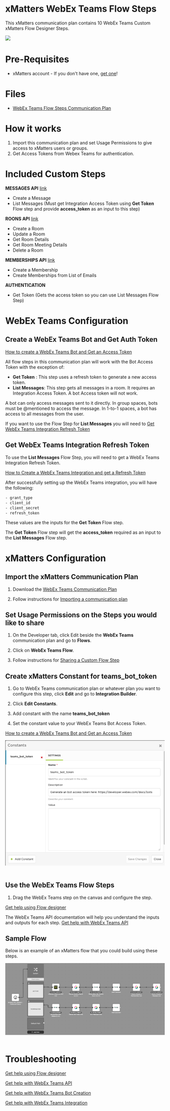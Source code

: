 # xMatters WebEx Teams Flow Steps

This xMatters communication plan contains 10 WebEx Teams Custom xMatters Flow Designer Steps.

<kbd>
  <img src="https://github.com/xmatters/xMatters-Labs/raw/master/media/disclaimer.png">
</kbd>

# Pre-Requisites

- xMatters account - If you don't have one, [get one](https://www.xmatters.com)!

# Files

- [WebEx Teams Flow Steps Communication Plan](WebExTeams.zip)

# How it works

1. Import this communication plan and set Usage Permissions to give access to xMatters users or groups.
2. Get Access Tokens from Webex Teams for authentication.

# Included Custom Steps


**MESSAGES API** [link](https://developer.webex.com/docs/api/v1/messages)

- Create a Message
- List Messages (Must get Integration Access Token using __Get Token__ Flow step and provide __access_token__ as an input to this step) 


**ROONS API** [link](https://developer.webex.com/docs/api/v1/rooms)

- Create a Room
- Update a Room
- Get Room Details
- Get Room Meeting Details
- Delete a Room

**MEMBERSHIPS API** [link](https://developer.webex.com/docs/api/v1/memberships)

- Create a Membership
- Create Memberships from List of Emails

**AUTHENTICATION** 

- Get Token (Gets the access token so you can use List Messages Flow Step) 


# WebEx Teams Configuration


## Create a WebEx Teams Bot and Get Auth Token

[How to create a WebEx Teams Bot and Get an Access Token](https://developer.webex.com/docs/bots)


All flow steps in this communication plan will work with the Bot Access Token with the exception of:

- __Get Token__ : This step uses a refresh token to generate a new access token.
- __List Messages__: This step gets all messages in a room. It requires an Integration Access Token. A bot Access token will not work.


A bot can only access messages sent to it directly. In group spaces, bots must be @mentioned to access the message. In 1-to-1 spaces, a bot has access to all messages from the user.

If you want to use the Flow Step for __List Messages__ you will need to [Get WebEx Teams Integration Refresh Token](#get-webex-teams-integration-refresh-token)


## Get WebEx Teams Integration Refresh Token

To use the __List Messages__ Flow Step, you will need to get a WebEx Teams Integration Refresh Token.

[How to Create a WebEx Teams Integration and get a Refresh Token](https://developer.webex.com/docs/integrations)

After successfully setting up the WebEx Teams integration, you will have the following:

	- grant_type
	- client_id
	- client_secret
	- refresh_token

These values are the inputs for the __Get Token__ Flow step. 

The __Get Token__ Flow step will get the __access_token__ required as an input to the __List Messages__ Flow step.


# xMatters Configuration


## Import the xMatters Communication Plan

1. Download the [WebEx Teams Communication Plan](WebExTeams.zip)

2. Follow instructions for [Importing a communication plan](https://help.xmatters.com/ondemand/xmodwelcome/communicationplanbuilder/exportcommplan.htm)



## Set Usage Permissions on the Steps you would like to share

1. On the Developer tab, click Edit beside the **WebEx Teams** communication plan and go to **Flows**.

2. Click on **WebEx Teams Flow**.

3. Follow instructions for [Sharing a Custom Flow Step](https://help.xmatters.com/ondemand/xmodwelcome/flowdesigner/share-steps.htm)



## Create xMatters Constant for __teams_bot_token__

1. Go to WebEx Teams communication plan or whatever plan you want to configure this step, click __Edit__ and go to __Integration Builder__. 

2. Click __Edit Constants__.

3. Add constant with the name __teams_bot_token__

4. Set the constant value to your WebEx Teams Bot Access Token.

[How to create a WebEx Teams Bot and Get an Access Token](#create-a-webex-teams-bot-and-get-auth-token)


<kbd>
    <img src="/media/constants.png" width="650px">
</kbd>
<br><br>



## Use the WebEx Teams Flow Steps

1. Drag the WebEx Teams step on the canvas and configure the step.

[Get help using Flow designer](https://help.xmatters.com/ondemand/xmodwelcome/flowdesigner/flow-designer.htm)

The WebEx Teams API documentation will help you understand the inputs and outputs for each step.
[Get help with WebEx Teams API](https://developer.webex.com/docs/platform-introduction)


## Sample Flow

Below is an example of an xMatters flow that you could build using these steps.

<kbd>
    <img src="/media/Sample-Flows.png">
</kbd>
<br><br>



# Troubleshooting

[Get help using Flow designer](https://help.xmatters.com/ondemand/xmodwelcome/flowdesigner/flow-designer.htm)

[Get help with WebEx Teams API](https://developer.webex.com/docs/platform-introduction)

[Get help with WebEx Teams Bot Creation](https://developer.webex.com/docs/bots)

[Get help with WebEx Teams Integration](https://developer.webex.com/docs/integrations)
